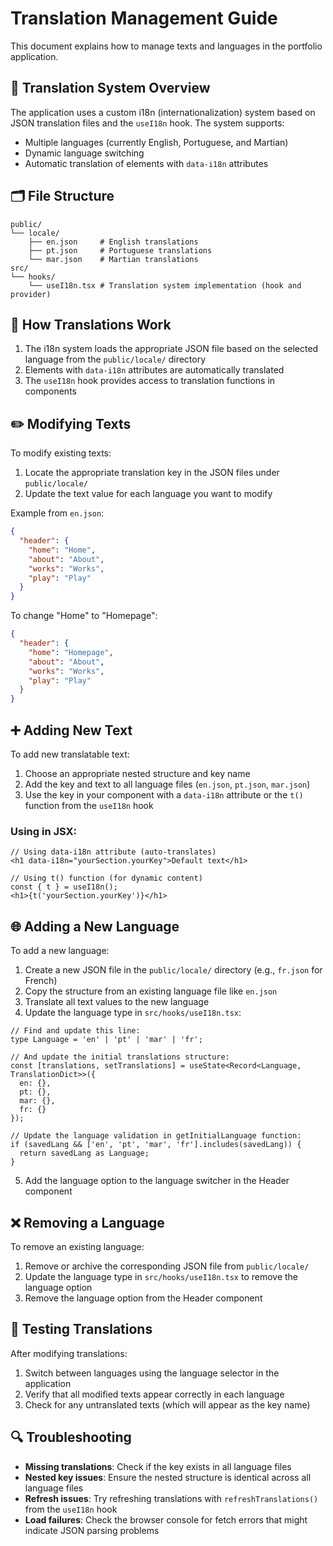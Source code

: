 # Translation Management Guide

This document explains how to manage texts and languages in the portfolio application.

## 📝 Translation System Overview

The application uses a custom i18n (internationalization) system based on JSON translation files and the `useI18n` hook. The system supports:

- Multiple languages (currently English, Portuguese, and Martian)
- Dynamic language switching
- Automatic translation of elements with `data-i18n` attributes

## 🗂️ File Structure

```
public/
└── locale/
    ├── en.json     # English translations
    ├── pt.json     # Portuguese translations 
    └── mar.json    # Martian translations
src/
└── hooks/
    └── useI18n.tsx # Translation system implementation (hook and provider)
```

## 🔄 How Translations Work

1. The i18n system loads the appropriate JSON file based on the selected language from the `public/locale/` directory
2. Elements with `data-i18n` attributes are automatically translated
3. The `useI18n` hook provides access to translation functions in components

## ✏️ Modifying Texts

To modify existing texts:

1. Locate the appropriate translation key in the JSON files under `public/locale/`
2. Update the text value for each language you want to modify

Example from `en.json`:
```json
{
  "header": {
    "home": "Home",
    "about": "About",
    "works": "Works",
    "play": "Play"
  }
}
```

To change "Home" to "Homepage":
```json
{
  "header": {
    "home": "Homepage",
    "about": "About",
    "works": "Works",
    "play": "Play"
  }
}
```

## ➕ Adding New Text

To add new translatable text:

1. Choose an appropriate nested structure and key name
2. Add the key and text to all language files (`en.json`, `pt.json`, `mar.json`)
3. Use the key in your component with a `data-i18n` attribute or the `t()` function from the `useI18n` hook

### Using in JSX:

```tsx
// Using data-i18n attribute (auto-translates)
<h1 data-i18n="yourSection.yourKey">Default text</h1>

// Using t() function (for dynamic content)
const { t } = useI18n();
<h1>{t('yourSection.yourKey')}</h1>
```

## 🌐 Adding a New Language

To add a new language:

1. Create a new JSON file in the `public/locale/` directory (e.g., `fr.json` for French)
2. Copy the structure from an existing language file like `en.json`
3. Translate all text values to the new language
4. Update the language type in `src/hooks/useI18n.tsx`:

```tsx
// Find and update this line:
type Language = 'en' | 'pt' | 'mar' | 'fr';

// And update the initial translations structure:
const [translations, setTranslations] = useState<Record<Language, TranslationDict>>({
  en: {},
  pt: {},
  mar: {},
  fr: {}
});

// Update the language validation in getInitialLanguage function:
if (savedLang && ['en', 'pt', 'mar', 'fr'].includes(savedLang)) {
  return savedLang as Language;
}
```

5. Add the language option to the language switcher in the Header component

## ❌ Removing a Language

To remove an existing language:

1. Remove or archive the corresponding JSON file from `public/locale/`
2. Update the language type in `src/hooks/useI18n.tsx` to remove the language option
3. Remove the language option from the Header component

## 🧪 Testing Translations

After modifying translations:

1. Switch between languages using the language selector in the application
2. Verify that all modified texts appear correctly in each language
3. Check for any untranslated texts (which will appear as the key name)

## 🔍 Troubleshooting

- **Missing translations**: Check if the key exists in all language files
- **Nested key issues**: Ensure the nested structure is identical across all language files
- **Refresh issues**: Try refreshing translations with `refreshTranslations()` from the `useI18n` hook
- **Load failures**: Check the browser console for fetch errors that might indicate JSON parsing problems
